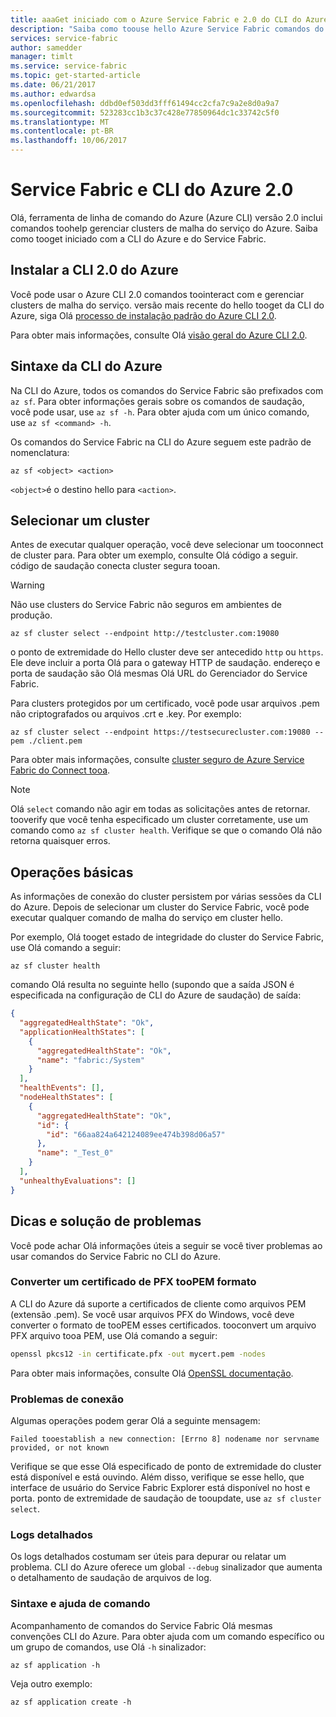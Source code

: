 ```yaml
---
title: aaaGet iniciado com o Azure Service Fabric e 2.0 do CLI do Azure
description: "Saiba como toouse hello Azure Service Fabric comandos do módulo em CLI do Azure, versão 2.0. Saiba como tooconnect tooa cluster e como toomanage aplicativos."
services: service-fabric
author: samedder
manager: timlt
ms.service: service-fabric
ms.topic: get-started-article
ms.date: 06/21/2017
ms.author: edwardsa
ms.openlocfilehash: ddbd0ef503dd3fff61494cc2cfa7c9a2e8d0a9a7
ms.sourcegitcommit: 523283cc1b3c37c428e77850964dc1c33742c5f0
ms.translationtype: MT
ms.contentlocale: pt-BR
ms.lasthandoff: 10/06/2017
---
```

# <a name="azure-service-fabric-and-azure-cli-20"></a>Service Fabric e CLI do Azure 2.0

Olá, ferramenta de linha de comando do Azure (Azure CLI) versão 2.0 inclui comandos toohelp gerenciar clusters de malha do serviço do Azure. Saiba como tooget iniciado com a CLI do Azure e do Service Fabric.

## <a name="install-azure-cli-20"></a>Instalar a CLI 2.0 do Azure

Você pode usar o Azure CLI 2.0 comandos toointeract com e gerenciar clusters de malha do serviço. versão mais recente do hello tooget da CLI do Azure, siga Olá [processo de instalação padrão do Azure CLI 2.0](https://docs.microsoft.com/en-us/cli/azure/install-azure-cli).

Para obter mais informações, consulte Olá [visão geral do Azure CLI 2.0](https://docs.microsoft.com/en-us/cli/azure/overview).

## <a name="azure-cli-syntax"></a>Sintaxe da CLI do Azure

Na CLI do Azure, todos os comandos do Service Fabric são prefixados com `az sf`. Para obter informações gerais sobre os comandos de saudação, você pode usar, use `az sf -h`. Para obter ajuda com um único comando, use `az sf <command> -h`.

Os comandos do Service Fabric na CLI do Azure seguem este padrão de nomenclatura:

```azurecli
az sf <object> <action>
```

`<object>`é o destino hello para `<action>`.

## <a name="select-a-cluster"></a>Selecionar um cluster

Antes de executar qualquer operação, você deve selecionar um tooconnect de cluster para. Para obter um exemplo, consulte Olá código a seguir. código de saudação conecta cluster segura tooan.

> [!WARNING]
> Não use clusters do Service Fabric não seguros em ambientes de produção.

```azurecli
az sf cluster select --endpoint http://testcluster.com:19080
```

o ponto de extremidade do Hello cluster deve ser antecedido `http` ou `https`. Ele deve incluir a porta Olá para o gateway HTTP de saudação. endereço e porta de saudação são Olá mesmas Olá URL do Gerenciador do Service Fabric.

Para clusters protegidos por um certificado, você pode usar arquivos .pem não criptografados ou arquivos .crt e .key. Por exemplo:

```azurecli
az sf cluster select --endpoint https://testsecurecluster.com:19080 --pem ./client.pem
```

Para obter mais informações, consulte [cluster seguro de Azure Service Fabric do Connect tooa](service-fabric-connect-to-secure-cluster.md).

> [!NOTE]
> Olá `select` comando não agir em todas as solicitações antes de retornar. tooverify que você tenha especificado um cluster corretamente, use um comando como `az sf cluster health`. Verifique se que o comando Olá não retorna quaisquer erros.

## <a name="basic-operations"></a>Operações básicas

As informações de conexão do cluster persistem por várias sessões da CLI do Azure. Depois de selecionar um cluster do Service Fabric, você pode executar qualquer comando de malha do serviço em cluster hello.

Por exemplo, Olá tooget estado de integridade do cluster do Service Fabric, use Olá comando a seguir:

```azurecli
az sf cluster health
```

comando Olá resulta no seguinte hello (supondo que a saída JSON é especificada na configuração de CLI do Azure de saudação) de saída:

```json
{
  "aggregatedHealthState": "Ok",
  "applicationHealthStates": [
    {
      "aggregatedHealthState": "Ok",
      "name": "fabric:/System"
    }
  ],
  "healthEvents": [],
  "nodeHealthStates": [
    {
      "aggregatedHealthState": "Ok",
      "id": {
        "id": "66aa824a642124089ee474b398d06a57"
      },
      "name": "_Test_0"
    }
  ],
  "unhealthyEvaluations": []
}
```

## <a name="tips-and-troubleshooting"></a>Dicas e solução de problemas

Você pode achar Olá informações úteis a seguir se você tiver problemas ao usar comandos do Service Fabric no CLI do Azure.

### <a name="convert-a-certificate-from-pfx-toopem-format"></a>Converter um certificado de PFX tooPEM formato

A CLI do Azure dá suporte a certificados de cliente como arquivos PEM (extensão .pem). Se você usar arquivos PFX do Windows, você deve converter o formato de tooPEM esses certificados. tooconvert um arquivo PFX arquivo tooa PEM, use Olá comando a seguir:

```bash
openssl pkcs12 -in certificate.pfx -out mycert.pem -nodes
```

Para obter mais informações, consulte Olá [OpenSSL documentação](https://www.openssl.org/docs/).

### <a name="connection-issues"></a>Problemas de conexão

Algumas operações podem gerar Olá a seguinte mensagem:

`Failed tooestablish a new connection: [Errno 8] nodename nor servname provided, or not known`

Verifique se que esse Olá especificado de ponto de extremidade do cluster está disponível e está ouvindo. Além disso, verifique se esse hello, que interface de usuário do Service Fabric Explorer está disponível no host e porta. ponto de extremidade de saudação de tooupdate, use `az sf cluster select`.

### <a name="detailed-logs"></a>Logs detalhados

Os logs detalhados costumam ser úteis para depurar ou relatar um problema. CLI do Azure oferece um global `--debug` sinalizador que aumenta o detalhamento de saudação de arquivos de log.

### <a name="command-help-and-syntax"></a>Sintaxe e ajuda de comando

Acompanhamento de comandos do Service Fabric Olá mesmas convenções CLI do Azure. Para obter ajuda com um comando específico ou um grupo de comandos, use Olá `-h` sinalizador:

```azurecli
az sf application -h
```

Veja outro exemplo:

```azurecli
az sf application create -h
```
